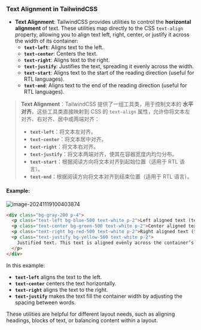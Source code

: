### Text Alignment in TailwindCSS

- **Text Alignment**: TailwindCSS provides utilities to control the **horizontal alignment** of text. These utilities map directly to the CSS `text-align` property, allowing you to align text left, right, center, or justify it across the width of its container:
  - **`text-left`**: Aligns text to the left.
  - **`text-center`**: Centers the text.
  - **`text-right`**: Aligns text to the right.
  - **`text-justify`**: Justifies the text, spreading it evenly across the width.
  - **`text-start`**: Aligns text to the start of the reading direction (useful for RTL languages).
  - **`text-end`**: Aligns text to the end of the reading direction (useful for RTL languages).

> **Text Alignment**：TailwindCSS 提供了一组工具类，用于控制文本的 **水平对齐**。这些工具类直接映射到 CSS 的 `text-align` 属性，允许你将文本左对齐、右对齐、居中或两端对齐：
> - **`text-left`**：将文本左对齐。
> - **`text-center`**：将文本居中对齐。
> - **`text-right`**：将文本右对齐。
> - **`text-justify`**：将文本两端对齐，使其在容器宽度内均匀分布。
> - **`text-start`**：根据阅读方向将文本对齐到起始位置（适用于 RTL 语言）。
> - **`text-end`**：根据阅读方向将文本对齐到结束位置（适用于 RTL 语言）。

#### Example:

![image-20241119100403874](C:\Users\10691\AppData\Roaming\Typora\typora-user-images\image-20241119100403874.png)

```html
<div class="bg-gray-200 p-4">
  <p class="text-left bg-blue-500 text-white p-2">Left aligned text (text-left)</p>
  <p class="text-center bg-green-500 text-white p-2">Center aligned text (text-center)</p>
  <p class="text-right bg-red-500 text-white p-2">Right aligned text (text-right)</p>
  <p class="text-justify bg-yellow-500 text-white p-2">
    Justified text. This text is aligned evenly across the container’s width, with spaces between the words stretched to fill the line (text-justify).
  </p>
</div>
```

In this example:
- **`text-left`** aligns the text to the left.
- **`text-center`** centers the text horizontally.
- **`text-right`** aligns the text to the right.
- **`text-justify`** makes the text fill the container width by adjusting the spacing between words.

These utilities are helpful for different layout needs, such as aligning headings, blocks of text, or balancing content within a layout.